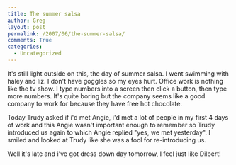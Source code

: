```yaml
---
title: The summer salsa
author: Greg
layout: post
permalink: /2007/06/the-summer-salsa/
comments: True
categories:
  - Uncategorized
---
```

It's still light outside on this, the day of summer salsa. I went swimming with haley and liz. I don't have goggles so my eyes hurt. Office work is nothing like the tv show. I type numbers into a screen then click a button, then type more numbers. It's quite boring but the company seems like a good company to work for because they have free hot chocolate.

Today Trudy asked if i'd met Angie, i'd met a lot of people in my first 4 days of work and this Angie wasn't important enough to remember so Trudy introduced us again to which Angie replied "yes, we met yesterday". I smiled and looked at Trudy like she was a fool for re-introducing us.

Well it's late and i've got dress down day tomorrow, I feel just like Dilbert!
